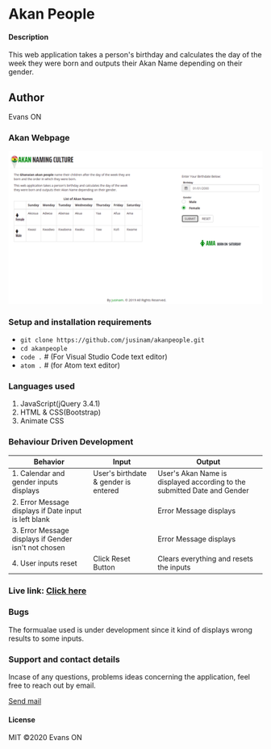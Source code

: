 # Akan People
#### Description
  This web application takes a person's birthday and calculates the day of the week they were born and outputs their Akan Name depending on their gender.

## Author
Evans ON

### Akan Webpage
![Camouflage](media/readme.png)

### Setup and installation requirements
- `git clone https://github.com/jusinam/akanpeople.git`
- `cd akanpeople`
- `code .` # (For Visual Studio Code text editor)
- `atom .` # (for Atom text editor)

### Languages used
1. JavaScript(jQuery 3.4.1)
2. HTML & CSS(Bootstrap)
3. Animate CSS

### Behaviour Driven Development
| Behavior | Input | Output |
|----------|-------|--------|
|1. Calendar and gender inputs displays | User's birthdate & gender is entered | User's Akan Name is displayed according to the submitted Date and Gender |
|2. Error Message displays if Date input is left blank | | Error Message displays |
|3. Error Message displays if Gender isn't not chosen | | Error Message displays |
|4. User inputs reset | Click Reset Button | Clears everything and resets the inputs |

<!-- 
### Development

Want to contribute? Great!

To fix a bug or enhance an existing module, follow these steps:
- Fork the repo
- Create a new branch (git checkout -b 'new-branch')
- Make the appropriate changes in the files
- Add changes to reflect the changes made
- Commit your changes (git commit -am 'new-branch')
- Push to the branch (git push origin 'new-branch')
- Create a Pull Request -->


### Live link: [Click here](https://jusinam.github.io/akanpeople/)

### Bugs
The formualae used is under development since it kind of displays wrong results to some inputs.

### Support and contact details
Incase of any questions, problems ideas concerning the application, feel free to reach out by email.

[Send mail](mailto:evansonchagwa01@gmail.com)

#### License
MIT
&copy;2020 Evans ON
